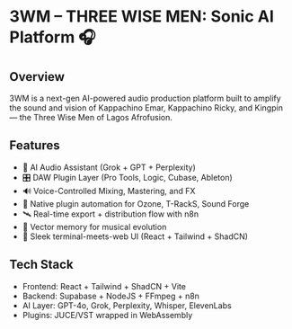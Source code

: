 # 3WM – THREE WISE MEN: Sonic AI Platform 🎧

## Overview
3WM is a next-gen AI-powered audio production platform built to amplify the sound and vision of Kappachino Emar, Kappachino Ricky, and Kingpin — the Three Wise Men of Lagos Afrofusion.

## Features
- 🧠 AI Audio Assistant (Grok + GPT + Perplexity)
- 🎛️ DAW Plugin Layer (Pro Tools, Logic, Cubase, Ableton)
- 🔊 Voice-Controlled Mixing, Mastering, and FX
- 🧰 Native plugin automation for Ozone, T-RackS, Sound Forge
- 🛰️ Real-time export + distribution flow with n8n
- 🔐 Vector memory for musical evolution
- 🎨 Sleek terminal-meets-web UI (React + Tailwind + ShadCN)

## Tech Stack
- Frontend: React + Tailwind + ShadCN + Vite
- Backend: Supabase + NodeJS + FFmpeg + n8n
- AI Layer: GPT-4o, Grok, Perplexity, Whisper, ElevenLabs
- Plugins: JUCE/VST wrapped in WebAssembly
